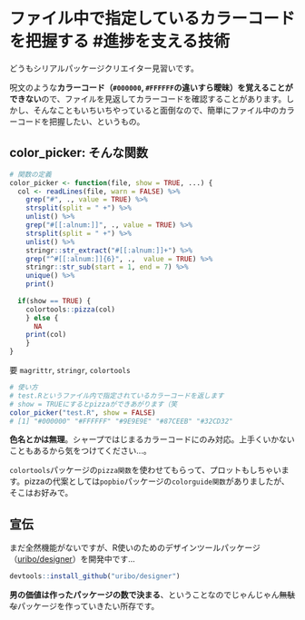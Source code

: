 # ファイル中で指定しているカラーコードを把握する #進捗を支える技術

どうもシリアルパッケージクリエイター見習いです。

呪文のような**カラーコード（`#000000`, `#FFFFFF`の違いすら曖昧）を覚えることができない**ので、ファイルを見返してカラーコードを確認することがあります。しかし、そんなこともいちいちやっていると面倒なので、簡単にファイル中のカラーコードを把握したい、というもの。

## color_picker: そんな関数

```r
# 関数の定義
color_picker <- function(file, show = TRUE, ...) {
  col <- readLines(file, warn = FALSE) %>%
    grep("#", ., value = TRUE) %>%
    strsplit(split = " +") %>%
    unlist() %>%
    grep("#[[:alnum:]]", ., value = TRUE) %>%
    strsplit(split = " +") %>%
    unlist() %>%
    stringr::str_extract("#[[:alnum:]]+") %>%
    grep("^#[[:alnum:]]{6}", .,  value = TRUE) %>%
    stringr::str_sub(start = 1, end = 7) %>%
    unique() %>%
    print()
  
  if(show == TRUE) {
    colortools::pizza(col)
    } else {
      NA
    print(col)
    }
}
```

要 `magrittr`, `stringr`, `colortools`

```r
# 使い方
# test.Rというファイル内で指定されているカラーコードを返します
# show = TRUEにするとpizzaができあがります（笑
color_picker("test.R", show = FALSE)
# [1] "#000000" "#FFFFFF" "#9E9E9E" "#87CEEB" "#32CD32"
```

**色名とかは無理**。シャープではじまるカラーコードにのみ対応。上手くいかないこともあるから気をつけてください...。

`colortools`パッケージの`pizza関数`を使わせてもらって、プロットもしちゃいます。pizzaの代案としては`popbio`パッケージの`colorguide関数`がありましたが、そこはお好みで。

## 宣伝

まだ全然機能がないですが、R使いのためのデザインツールパッケージ（[uribo/designer](https://github.com/uribo/designer)）を開発中です...

```r
devtools::install_github("uribo/designer")
```

**男の価値は作ったパッケージの数で決まる**、ということなのでじゃんじゃん~~無駄な~~パッケージを作っていきたい所存です。